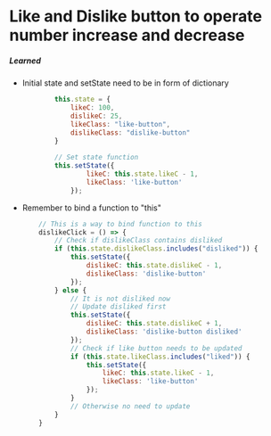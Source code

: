 # Like and Dislike button to operate number increase and decrease

##### Learned

- Initial state and setState need to be in form of dictionary
  
  ```javascript
          this.state = {
              likeC: 100,
              dislikeC: 25,
              likeClass: "like-button",
              dislikeClass: "dislike-button"
          }
          
          // Set state function
          this.setState({
                  likeC: this.state.likeC - 1,
                  likeClass: 'like-button'
              });
  ```

- Remember to bind a function to "this"
  
  ```javascript
      // This is a way to bind function to this
      dislikeClick = () => {
          // Check if dislikeClass contains disliked
          if (this.state.dislikeClass.includes("disliked")) {
              this.setState({
                  dislikeC: this.state.dislikeC - 1,
                  dislikeClass: 'dislike-button'
              });
          } else {
              // It is not disliked now
              // Update disliked first
              this.setState({
                  dislikeC: this.state.dislikeC + 1,
                  dislikeClass: 'dislike-button disliked'
              });
              // Check if like button needs to be updated
              if (this.state.likeClass.includes("liked")) {
                  this.setState({
                      likeC: this.state.likeC - 1,
                      likeClass: 'like-button'
                  });
              }
              // Otherwise no need to update
          }
      }
  ```


